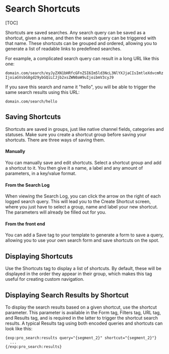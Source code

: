 <!--
    This source file is part of the open source project
    ExpressionEngine User Guide (https://github.com/ExpressionEngine/ExpressionEngine-User-Guide)

    @link      https://expressionengine.com/
    @copyright Copyright (c) 2003-2020, Packet Tide, LLC (https://packettide.com)
    @license   https://expressionengine.com/license Licensed under Apache License, Version 2.0
-->
# Search Shortcuts

[TOC]

Shortcuts are saved searches. Any search query can be saved as a shortcut, given a name, and then the search query can be triggered with that name. These shortcuts can be grouped and ordered, allowing you to generate a list of readable links to predefined searches.

For example, a complicated search query can result in a long URL like this one:

`domain.com/search/eyJyZXN1bHRfcGFnZSI6Im5ld3NcL3NlYXJjaCIsImtleXdvcmRzIjoiaGVsbG8gd29ybGQiLCJjb2xsZWN0aW9uIjoibmV3cyJ9`

If you save this search and name it "hello", you will be able to trigger the same search results using this URL:

`domain.com/search/hello`

## Saving Shortcuts

Shortcuts are saved in groups, just like native channel fields, categories and statuses. Make sure you create a shortcut group before saving your shortcuts. There are three ways of saving them.

#### Manually

You can manually save and edit shortcuts. Select a shortcut group and add a shortcut to it. You then give it a name, a label and any amount of parameters, in a key/value format.

#### From the Search Log

When viewing the Search Log, you can click the arrow on the right of each logged search query. This will lead you to the Create Shortcut screen, where you just have to select a group, name and label your new shortcut. The parameters will already be filled out for you.

#### From the front end

You can add a Save tag to your template to generate a form to save a query, allowing you to use your own search form and save shortcuts on the spot.

## Displaying Shortcuts

Use the Shortcuts tag to display a list of shortcuts. By default, these will be displayed in the order they appear in their group, which makes this tag useful for creating custom navigation.

## Displaying Search Results by Shortcut

To display the search results based on a given shortcut, use the shortcut parameter. This parameter is available in the Form tag, Filters tag, URL tag, and Results tag, and is required in the latter to trigger the shortcut search results. A typical Results tag using both encoded queries and shortcuts can look like this:

    {exp:pro_search:results query="{segment_2}" shortcut="{segment_2}"}
      ...
    {/exp:pro_search:results}